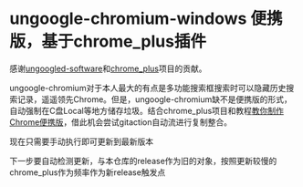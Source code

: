 # ungoogle-chromium-windows 便携版，基于chrome_plus插件
感谢[ungoogled-software](https://github.com/ungoogled-software/ungoogled-chromium-windows)和[chrome_plus](https://github.com/Bush2021/chrome_plus)项目的贡献。

ungoogle-chromium对于本人最大的有点是多功能搜索框搜索时可以隐藏历史搜索记录，遥遥领先Chrome。但是，ungoogle-chromium缺不是便携版的形式，自动强制在C盘Local等地方储存垃圾。结合chrome_plus项目和教程[教你制作Chrome便携版](https://www.bilibili.com/video/BV1gw4m1v7Sg/)，借此机会尝试gitaction自动流进行复制整合。

现在只需要手动执行即可更新到最新版本

下一步要自动检测更新，与本仓库的release作为旧的对象，按照更新较慢的chrome_plus作为频率作为新release触发点